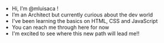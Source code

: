 - Hi, I’m @mluisaca !
- I’m an Architect but currently curious about the dev world 
- I've been learning the basics on HTML, CSS and JavaScript
- You can reach me through here for now
- I'm excited to see where this new path will lead me!!

<!---
mluisaca/mluisaca is a ✨ special ✨ repository because its `README.md` (this file) appears on your GitHub profile.
You can click the Preview link to take a look at your changes.
--->
